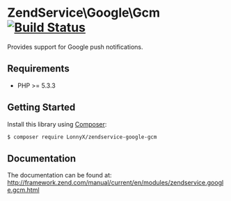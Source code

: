 ZendService\Google\Gcm [![Build Status](https://travis-ci.org/zendframework/ZendService_Google_Gcm.png?branch=master.png?branch=master)](https://travis-ci.org/zendframework/ZendService_Google_Gcm)
================================

Provides support for Google push notifications.

## Requirements ##

* PHP >= 5.3.3

## Getting Started ##

Install this library using [Composer](http://getcomposer.org/):

```bash
$ composer require LonnyX/zendservice-google-gcm
```

## Documentation ##

The documentation can be found at: http://framework.zend.com/manual/current/en/modules/zendservice.google.gcm.html
